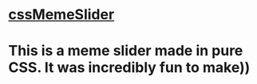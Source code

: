 # [cssMemeSlider](https://suficks.github.io/cssMemeSlider/cssMemeSlider/index.html)
# This is a meme slider made in pure CSS. It was incredibly fun to make))
